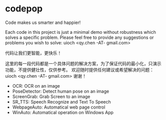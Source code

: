 # codepop

Code makes us smarter and happier!

Each code in this project is just a minimal demo without robustness which solves a specific problem.
Please feel free to provide any suggestions or problems you wish to solve: uioch <qy.chen -AT- gmail.com>

代码让我们更智能，更快乐！

这里的每一段代码都是一个具体问题的解决方案，为了保证代码的最小化，只演示功能，不提供健壮性，仅供参考。
欢迎随时提供任何建议或希望解决的问题：uioch <qy.chen -AT- gmail.com>
谢谢！


* OCR: OCR on an image
* PoseDetector: Detect human pose on an image
* ScreenGrab: Grab Screen to an image
* SR_TTS: Speech Recognize and Text To Speech
* WebpageAuto: Automatical web page control
* WinAuto: Automatical operation on Windows App
